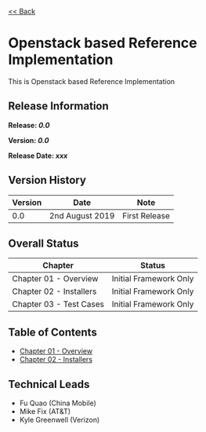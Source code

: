 [<< Back](../)

# Openstack based Reference Implementation

This is Openstack based Reference Implementation

## Release Information
**Release: _0.0_**

**Version: _0.0_**

**Release Date: _xxx_**

## Version History

| Version | Date | Note
| --- | --- | --- |
| 0.0 | 2nd August 2019 | First Release|


## Overall Status

| Chapter | Status |
| --- | --- |
| Chapter 01 - Overview | Initial Framework Only |
| Chapter 02 - Installers | Initial Framework Only |
| Chapter 03 - Test Cases | Initial Framework Only |


## Table of Contents
* [Chapter 01 - Overview](chapters/chapter01.md)
* [Chapter 02 - Installers](chapters/chapter02.md)

## Technical Leads
- Fu Quao (China Mobile)
- Mike Fix (AT&T)
- Kyle Greenwell (Verizon)
